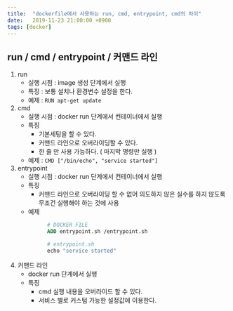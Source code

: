 ```yaml
---
title:  "dockerfile에서 사용하는 run, cmd, entrypoint, cmd의 차이"
date:   2019-11-23 21:00:00 +0900
tags: [docker]
---
```

## run / cmd / entrypoint / 커맨드 라인

1.  run
    -   실행 시점 : image 생성 단계에서 실행
    -   특징 : 보통 설치나 환경변수 설정을 한다.
    -   예제 : `RUN apt-get update`
2.  cmd
    -   실행 시점 : docker run 단계에서 컨테이너에서 실행
    -   특징
        -   기본세팅을 할 수 있다.
        -   커맨드 라인으로 오버라이딩할 수 있다.
        -   한 줄 만 사용 가능하다. ( 마지막 명령만 실행 )
    -   예제 : `CMD ["/bin/echo", "service started"]`
3.  entrypoint
    -   실행 시점 : docker run 단계에서 컨테이너에서 실행
    -   특징
        -   커맨드 라인으로 오버라이딩 할 수 없어 의도하지 않은 실수를 하지 않도록 무조건 실행해야 하는 것에 사용
    -   예제
        ```dockerfile
              # DOCKER FILE
              ADD entrypoint.sh /entrypoint.sh
        
              # entrypoint.sh
              echo "service started"
        ```
4.  커맨드 라인
    -   docker run 단계에서 실행
    -   특징
        -   cmd 실행 내용을 오버라이드 할 수 있다.
        -   서비스 별로 커스텀 가능한 설정값에 이용한다.